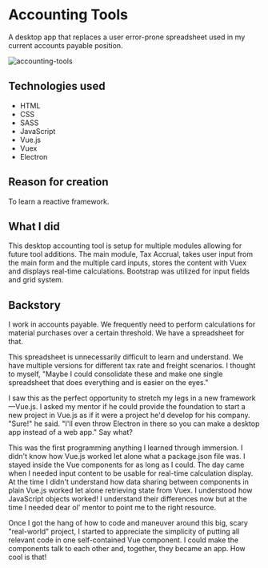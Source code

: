 # Accounting Tools

A desktop app that replaces a user error-prone spreadsheet used in my current accounts payable position. 

![accounting-tools](https://user-images.githubusercontent.com/16675876/59708345-91fdcd80-91d2-11e9-9197-aff2a53aa2e5.jpg)

## Technologies used 

+ HTML
+ CSS
+ SASS
+ JavaScript
+ Vue.js
+ Vuex
+ Electron

## Reason for creation
To learn a reactive framework. 

## What I did
This desktop accounting tool is setup for multiple modules allowing for future tool additions. The main module, Tax Accrual, takes user input from the main form and the multiple card inputs, stores the content with Vuex and displays real-time calculations. Bootstrap was utilized for input fields and grid system. 

## Backstory
 I work in accounts payable. We frequently need to perform calculations for material purchases over a certain threshold. We have a spreadsheet for that.

This spreadsheet is unnecessarily difficult to learn and understand. We have multiple versions for different tax rate and freight scenarios. I thought to myself, "Maybe I could consolidate these and make one single spreadsheet that does everything and is easier on the eyes."

I saw this as the perfect opportunity to stretch my legs in a new framework—Vue.js. I asked my mentor if he could provide the foundation to start a new project in Vue.js as if it were a project he'd develop for his company. "Sure!" he said. "I'll even throw Electron in there so you can make a desktop app instead of a web app." Say what?

This was the first programming anything I learned through immersion. I didn't know how Vue.js worked let alone what a package.json file was. I stayed inside the Vue components for as long as I could. The day came when I needed input content to be usable for real-time calculation display. At the time I didn't understand how data sharing between components in plain Vue.js worked let alone retrieving state from Vuex. I understood how JavaScript objects worked! I understand their differences now but at the time I needed dear ol' mentor to point me to the right resource.

Once I got the hang of how to code and maneuver around this big, scary "real-world" project, I started to appreciate the simplicity of putting all relevant code in one self-contained Vue component. I could make the components talk to each other and, together, they became an app. How cool is that!
